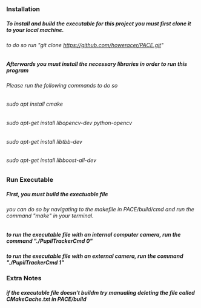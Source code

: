 ### Installation

##### To install and build the executable for this project you must first clone it to your local machine.
###### to do so run "git clone https://github.com/howeracer/PACE.git"
##### Afterwards you must install the necessary libraries in order to run this program
###### Please run the following commands to do so
###### sudo apt install cmake
###### sudo apt-get install libopencv-dev python-opencv
###### sudo apt-get install libtbb-dev
###### sudo apt-get install libboost-all-dev

### Run Executable

##### First, you must build the exectuable file
###### you can do so by navigating to the makefile in PACE/build/cmd and run the command "make" in your terminal.
##### to run the executable file with an internal computer camera, run the command "./PupilTrackerCmd 0"
##### to run the executable file with an external camera, run the command "./PupilTrackerCmd 1"

### Extra Notes

##### if the executable file doesn't buildm try manualing deleting the file called CMakeCache.txt in PACE/build
